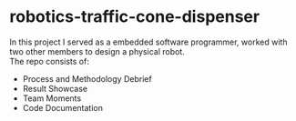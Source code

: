 # robotics-traffic-cone-dispenser
In this project I served as a embedded software programmer, worked with two other members to design a physical robot. <br>
The repo consists of:<br>
- Process and Methodology Debrief<br>
- Result Showcase<br>
- Team Moments<br>
- Code Documentation<br>
